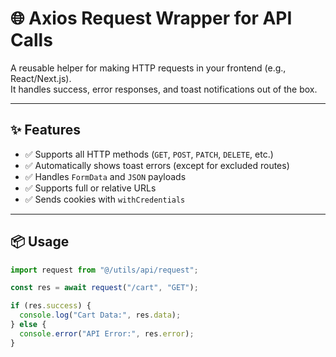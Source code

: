 # 🌐 Axios Request Wrapper for API Calls

A reusable helper for making HTTP requests in your frontend (e.g., React/Next.js).  
It handles success, error responses, and toast notifications out of the box.

---

## ✨ Features

- ✅ Supports all HTTP methods (`GET`, `POST`, `PATCH`, `DELETE`, etc.)
- ✅ Automatically shows toast errors (except for excluded routes)
- ✅ Handles `FormData` and `JSON` payloads
- ✅ Supports full or relative URLs
- ✅ Sends cookies with `withCredentials`

---

## 📦 Usage

```ts
import request from "@/utils/api/request";

const res = await request("/cart", "GET");

if (res.success) {
  console.log("Cart Data:", res.data);
} else {
  console.error("API Error:", res.error);
}
